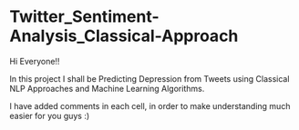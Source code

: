 # Twitter_Sentiment-Analysis_Classical-Approach

Hi Everyone!!

In this project I shall be Predicting Depression from Tweets using Classical NLP Approaches and Machine Learning Algorithms.

I have added comments in each cell, in order to make understanding much easier for you guys :)
